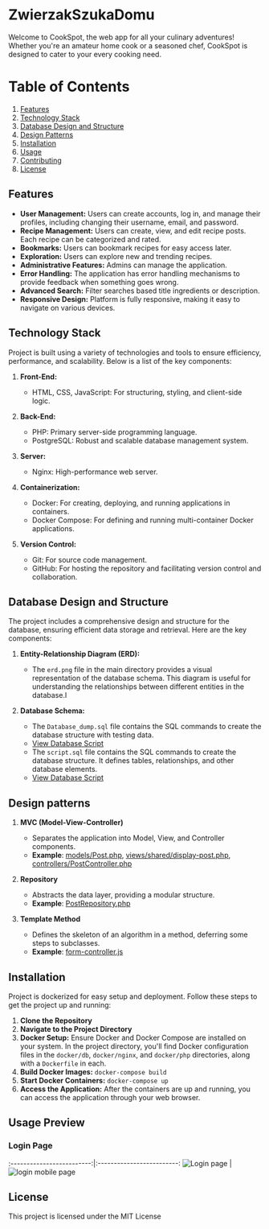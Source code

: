 # ZwierzakSzukaDomu

Welcome to CookSpot, the web app for all your culinary adventures! Whether you're an amateur home cook or a seasoned chef, CookSpot is designed to cater to your every cooking need.

# Table of Contents

1. [Features](#features)
2. [Technology Stack](#technology-stack)
3. [Database Design and Structure](#database-design-and-structure)
4. [Design Patterns](#design-patterns)
5. [Installation](#installation)
6. [Usage](#usage)
7. [Contributing](#contributing)
8. [License](#license)


## Features

- **User Management:** Users can create accounts, log in, and manage their profiles, including changing their username, email, and password.
- **Recipe Management:** Users can create, view, and edit recipe posts. Each recipe can be categorized and rated.
- **Bookmarks:** Users can bookmark recipes for easy access later.
- **Exploration:** Users can explore new and trending recipes.
- **Administrative Features:** Admins can manage the application.
- **Error Handling:** The application has error handling mechanisms to provide feedback when something goes wrong.
- **Advanced Search:** Filter searches based title ingredients or description.
- **Responsive Design:** Platform is fully responsive, making it easy to navigate on various devices.


## Technology Stack

Project is built using a variety of technologies and tools to ensure efficiency, performance, and scalability. Below is a list of the key components:

1. **Front-End:**
   - HTML, CSS, JavaScript: For structuring, styling, and client-side logic.

2. **Back-End:**
   - PHP: Primary server-side programming language.
   - PostgreSQL: Robust and scalable database management system.

3. **Server:**
   - Nginx: High-performance web server.

4. **Containerization:**
   - Docker: For creating, deploying, and running applications in containers.
   - Docker Compose: For defining and running multi-container Docker applications.

5. **Version Control:**
   - Git: For source code management.
   - GitHub: For hosting the repository and facilitating version control and collaboration.


## Database Design and Structure

The project includes a comprehensive design and structure for the database, ensuring efficient data storage and retrieval. Here are the key components:

1. **Entity-Relationship Diagram (ERD):**
   - The `erd.png` file in the main directory provides a visual representation of the database schema. This diagram is useful for understanding the relationships between different entities in the database.l

2. **Database Schema:**
   - The `Database_dump.sql` file contains the SQL commands to create the database structure with testing data.
   - [View Database Script](./Database_dump.sql)
   - The `script.sql` file contains the SQL commands to create the database structure. It defines tables, relationships, and other database elements.
   - [View Database Script](./script.sql)


## Design patterns

1. **MVC (Model-View-Controller)**
   - Separates the application into Model, View, and Controller components.
   - **Example**: [models/Post.php](.src/models/Post.php), [views/shared/display-post.php](./public/views/shared/display-post.php), [controllers/PostController.php](src/controllers/PostController.php)
2. **Repository**
   - Abstracts the data layer, providing a modular structure.
   - **Example**: [PostRepository.php](./src/repository/PostRepository.php)

6. **Template Method**
   - Defines the skeleton of an algorithm in a method, deferring some steps to subclasses.
   - **Example**: [form-controller.js](./public/js/search.js.#L32)
   

## Installation

Project is dockerized for easy setup and deployment. Follow these steps to get the project up and running:

1. **Clone the Repository**
2. **Navigate to the Project Directory**
3. **Docker Setup:**
Ensure Docker and Docker Compose are installed on your system. In the project directory, you'll find Docker configuration files in the `docker/db`, `docker/nginx`, and `docker/php` directories, along with a `Dockerfile` in each.
4. **Build Docker Images:**
`docker-compose build`
5. **Start Docker Containers:**
`docker-compose up`
6. **Access the Application:**
After the containers are up and running, you can access the application through your web browser.



## Usage Preview
### Login Page

:-------------------------:|:-------------------------:
![Login page](screenshots/login2.png)  |  ![login mobile page](demo_images/login1.png)




## License

This project is licensed under the MIT License

